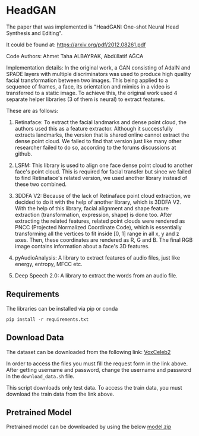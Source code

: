 # HeadGAN


The paper that was implemented is "HeadGAN: One-shot Neural Head Synthesis and Editing".

It could be found at: https://arxiv.org/pdf/2012.08261.pdf

Code Authors: Ahmet Taha ALBAYRAK, Abdüllatif AĞCA

Implementation details: In the original work, a GAN consisting of AdaIN and SPADE layers with multiple
discriminators was used to produce high quality facial transformation between two images. This being
applied to a sequence of frames, a face, its orientation and mimics in a video is transferred to a static
image. To achieve this, the original work used 4 separate helper libraries (3 of them is neural) to extract features.

These are as follows:

1) Retinaface: To extract the facial landmarks and dense point cloud, the authors used this as a feature extractor.
   Although it successfully extracts landmarks, the version that is shared online cannot extract the dense point cloud.
   We failed to find that version just like many other researcher failed to do so, according to the forums discussions at
   github.
2) LSFM: This library is used to align one face dense point cloud to another face's point cloud. This is required for
   facial transfer but since we failed to find Retinaface's related version, we used another library instead of these two combined.

3) 3DDFA V2: Because of the lack of Retinaface point cloud extraction, we decided to do it with the help of another library,
which is 3DDFA V2. With the help of this library, facial alignment and shape feature extraction (transformation, expression, shape)
is done too. After extracting the related features, related point clouds were rendered as PNCC (Projected Normalized Coordinate Code),
which is essentially transforming all the vertices to fit inside [0, 1] range in all x, y and z axes. Then, these coordinates are
rendered as R, G and B. The final RGB image contains information about a face's 3D features.

4) pyAudioAnalysis: A library to extract features of audio files, just like energy, entropy, MFCC etc.
5) Deep Speech 2.0: A library to extract the words from an audio file.

## Requirements

The libraries can be installed via pip or conda

`pip install -r requirements.txt`

## Download Data

The dataset can be downloaded from the following link: [VoxCeleb2](https://mm.kaist.ac.kr/datasets/voxceleb/#downloads) 

In order to access the files you must fill the request form in the link above. After getting username and password, change the username and password in the `download_data.sh` file.

This script downloads only test data. To access the train data, you must download the train data from the link above.

## Pretrained Model

Pretrained model can be downloaded by using the below
[model.zip](https://drive.google.com/file/d/14N6A2KACdzHIgCoD0Zj7vVI88VlmnxAd/view?usp=sharing)

